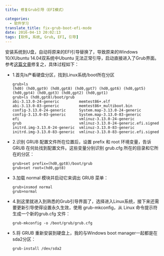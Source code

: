 ```yaml
---
title: 修复Grub引导（EFI模式）

categories:
  - 软件学习
translate_title: fix-grub-boot-efi-mode
date: 2016-04-13 20:02:13
tags: [软件, 系统, Grub, EFI, 引导]
---
```


安装系统到U盘，自动将原来的EFI引导替换了，导致原来的Windows 10/XUbuntu 14.04双系统中Ubuntu 无法正常引导，启动直接进入了Grub界面。参考[这篇文章](http://www.ibm.com/developerworks/cn/linux/l-GRUB2-features/)修复之，具体过程如下：

*   1.首先ls产看硬盘分区，找到Linux系统/boot所在分区

    ```shell
    grub>ls
    (hd0) (hd0,gpt9) (hd0,gpt8) (hd0,gpt7) (hd0,gpt6) (hd0,gpt5) (hd0,gpt4) (hd0,gpt3) (hd0,gpt2) (hd0,gpt1)
    grub>ls (hd0,gpt8)/boot/grub
    abi-3.13.0-24-generic         memtest86+.elf
    abi-3.13.0-83-generic         memtest86+_multiboot.bin
    config-3.13.0-24-generic      System.map-3.13.0-24-generic
    config-3.13.0-83-generic      System.map-3.13.0-83-generic
    efi                           vmlinuz-3.13.0-24-generic
    grub                          vmlinuz-3.13.0-24-generic.efi.signed
    initrd.img-3.13.0-24-generic  vmlinuz-3.13.0-83-generic
    initrd.img-3.13.0-83-generic  vmlinuz-3.13.0-83-generic.efi.signed
    ```

*   2.识别 GRUB 配置文件所在位置后，设置 prefix 和 root 环境变量，告诉 GRUB 在何处找到配置文件。这些变量分别识别 grub.cfg 所在的目录和它所在的分区：
    ```shell
    grub>set prefix=(hd0,gpt8)/boot/grub
    grub>set root=(hd0,gpt8)
    ```

*   3.加载 normal 模块并启动它来调出 GRUB 菜单：
    ```shell
    grub>insmod normal
    grub>normal
    ```

*   4.到这里就进入到熟悉的Grub引导界面了，选择进入Linux系统，接下来还需要更新引导使得设置永久生效，使用 grub-mkconfig，从 Linux 命令提示符生成一个新的grub.cfg 文件：
    ```shell
    grub-mkconfig -o /boot/grub/grub.cfg
    ```

*   5.将 GRUB 重新安装到硬盘上，我的与Windows boot manager一起都是在sda2分区：
    ```shell
    grub-install /dev/sda2
    ```

